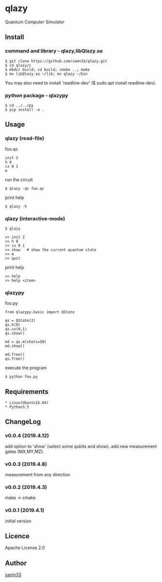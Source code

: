 qlazy
=====

Quantum Computer Simulator

## Install

### command and library - qlazy,libQlazy.so

    $ git clone https://github.com/samn33/qlazy.git
    $ cd qlazy/c
    $ mkdir build; cd build; cmake ..; make
    $ mv libQlazy.so ~/lib; mv qlazy ~/bin

You may also need to install 'readline-dev' ($ sudo apt install readline-dev).

### python package - qlazypy

    $ cd ../../py
    $ pip install -e .

## Usage

### qlazy (read-file)

foo.qc

    init 2
    h 0
    cx 0 1
    m

run the circuit

    $ qlazy -qc foo.qc

print help
	
    $ qlazy -h

### qlazy (interactive-mode)

    $ qlazy
	
	>> init 2
	>> h 0
	>> cx 0 1
	>> show   # show the current quantum state
	>> m
	>> quit

print help

	>> help
	>> help <item>

### qlazypy

foo.py
	
    from qlazypy.basic import QState
    
    qs = QState(2)
    qs.h(0)
    qs.cx(0,1)
    qs.show()
    
    md = qs.m(shots=50)
    md.show()
    
    md.free()
    qs.free()

execute the program

    $ python foo.py

## Requirements

    * Linux(Ubuntu16.04)
    * Python3.5

## ChangeLog

### v0.0.4 (2019.4.12)

add option to 'show' (select some qubits and show).
add new measurement gates (MX,MY,MZ).

### v0.0.3 (2019.4.8)

measurement from any direction

### v0.0.2 (2019.4.3)

make -> cmake

### v0.0.1 (2019.4.1)

initial version


## Licence

Apache License 2.0

## Author

[samn33](http://github.com/samn33)
